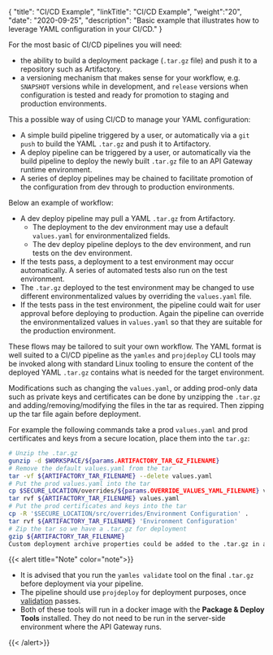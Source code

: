 {
"title": "CI/CD Example",
"linkTitle": "CI/CD Example",
"weight":"20",
"date": "2020-09-25",
"description": "Basic example that illustrates how to leverage YAML configuration in your CI/CD."
}

For the most basic of CI/CD pipelines you will need:

* the ability to build a deployment package (`.tar.gz` file) and push it to a repository such as Artifactory.
* a versioning mechanism that makes sense for your workflow, e.g. `SNAPSHOT` versions while in development, and `release` versions when configuration is tested and ready for promotion to staging and production environments.

This a possible way of using CI/CD to manage your YAML configuration:

* A simple build pipeline triggered by a user, or automatically via a `git push` to build the YAML `.tar.gz` and push it to Artifactory.
* A deploy pipeline can be triggered by a user, or automatically via the build pipeline to deploy the newly built `.tar.gz` file to an API Gateway runtime environment.
* A series of deploy pipelines may be chained to facilitate promotion of the configuration from dev through to production environments.

Below an example of workflow:

* A dev deploy pipeline may pull a YAML `.tar.gz` from Artifactory.
    * The deployment to the dev environment may use a default `values.yaml` for environmentalized fields.
    * The dev deploy pipeline deploys to the dev environment, and run tests on the dev environment.
* If the tests pass, a deployment to a test environment may occur automatically. A series of automated tests also run on the test environment.
* The `.tar.gz` deployed to the test environment may be changed to use different environmentalized values by overriding the `values.yaml` file.
* If the tests pass in the test environment, the pipeline could wait for user approval before deploying to production. Again the pipeline can override the environmentalized values in `values.yaml` so that they are suitable for the production environment.

These flows may be tailored to suit your own workflow. The YAML format is well suited to a CI/CD pipeline as the `yamles` and `projdeploy` CLI tools may be invoked along with standard Linux tooling to ensure the content of the deployed YAML `.tar.gz` contains what is needed for the target environment.

Modifications such as changing the `values.yaml`, or adding prod-only data such as private keys and certificates can be done by unzipping the `.tar.gz` and adding/removing/modifying the files in the tar as required. Then zipping up the tar file again before deployment.

For example the following commands take a prod `values.yaml` and prod certificates and keys from a secure location, place them into the `tar.gz`:

```bash
# Unzip the .tar.gz
gunzip -d $WORKSPACE/${params.ARTIFACTORY_TAR_GZ_FILENAME}
# Remove the default values.yaml from the tar
tar -vf ${ARTIFACTORY_TAR_FILENAME} --delete values.yaml
# Put the prod values.yaml into the tar
cp $SECURE_LOCATION/overrides/${params.OVERRIDE_VALUES_YAML_FILENAME} values.yaml
tar rvf ${ARTIFACTORY_TAR_FILENAME} values.yaml
# Put the prod certificates and keys into the tar
cp -R '$SECURE_LOCATION/src/overrides/Environment Configuration' .
tar rvf ${ARTIFACTORY_TAR_FILENAME} 'Environment Configuration'
# Zip the tar so we have a .tar.gz for deployment
gzip ${ARTIFACTORY_TAR_FILENAME}
Custom deployment archive properties could be added to the .tar.gz in a similar manner if required.
```

{{< alert title="Note" color="note">}}

* It is advised that you run the `yamles validate` tool on the final `.tar.gz` before deployment via your pipeline.
* The pipeline should use `projdeploy` for deployment purposes, once [validation](/docs/apim_yamles/yamles_cli#how-to-validate-configuration-changes-in-the-yaml-configuration) passes.
* Both of these tools will run in a docker image with the **Package & Deploy Tools** installed. They do not need to be run in the server-side environment where the API Gateway runs.

{{< /alert>}}